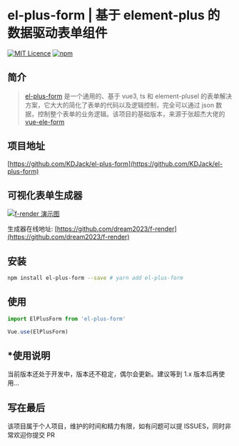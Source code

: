 # el-plus-form | 基于 element-plus 的数据驱动表单组件

[![MIT Licence](https://img.shields.io/npm/l/el-plus-form.svg)](https://img.shields.io/apm/l/el-plus-form.svg)
[![npm](https://img.shields.io/npm/v/el-plus-form.svg)](https://www.npmjs.com/package/el-plus-form)

## 简介

> [el-plus-form](https://github.com/KDJack/el-plus-form) 是一个通用的、基于 vue3, ts 和 element-plusel 的表单解决方案，它大大的简化了表单的代码以及逻辑控制，完全可以通过 json 数据，控制整个表单的业务逻辑。该项目的基础版本，来源于张超杰大佬的[vue-ele-form](https://gitee.com/dream2023/vue-ele-form)

## 项目地址

[https://github.com/KDJack/el-plus-form](https://github.com/KDJack/el-plus-form)

## 可视化表单生成器

[![f-render 演示图](https://s1.ax1x.com/2020/08/23/d0T976.gif)](https://dream2023.gitee.io/f-render/)

生成器在线地址: [https://github.com/dream2023/f-render](https://github.com/dream2023/f-render)

## 安装

```bash
npm install el-plus-form --save # yarn add el-plus-form
```

## 使用

```js
import ElPlusForm from 'el-plus-form'

Vue.use(ElPlusForm)
```

## \*使用说明

当前版本还处于开发中，版本还不稳定，偶尔会更新。建议等到 1.x 版本后再使用...

## 写在最后

该项目属于个人项目，维护的时间和精力有限，如有问题可以提 ISSUES，同时非常欢迎你提交 PR
